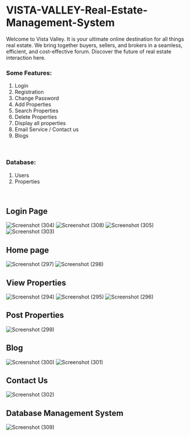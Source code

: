 # VISTA-VALLEY-Real-Estate-Management-System

Welcome to Vista Valley. It is your ultimate online destination for all things real estate. We bring together buyers, sellers, and brokers in a seamless, efficient, and cost-effective forum. Discover the future of real estate interaction here.

### Some Features: <br />
1) Login <br />
2) Registration <br />
3) Change Password <br />
4) Add Properties <br />
5) Search Properties <br />
6) Delete Properties <br />
7) Display all properties <br />
8) Email Service / Contact us <br />
9) Blogs <br />
<br />

### Database:
1) Users <br />
2) Properties <br />
<br />

## Login Page
![Screenshot (304)](https://github.com/devbabbar7/VISTA-VALLEY-Real-Estate-Management-System/assets/77525647/8fb1d06d-2fbb-4ba1-8896-772ba2c4579d)
![Screenshot (308)](https://github.com/devbabbar7/VISTA-VALLEY-Real-Estate-Management-System/assets/77525647/fa56ae35-b1df-483b-b560-10a8a0a4985a)
![Screenshot (305)](https://github.com/devbabbar7/VISTA-VALLEY-Real-Estate-Management-System/assets/77525647/e7663fb8-9e6d-4acf-a7cd-939bd6b6ae49)
![Screenshot (303)](https://github.com/devbabbar7/VISTA-VALLEY-Real-Estate-Management-System/assets/77525647/04d00b5f-5a0b-47e8-8bea-92e18de7e463)

## Home page
![Screenshot (297)](https://github.com/devbabbar7/VISTA-VALLEY-Real-Estate-Management-System/assets/77525647/a5c92164-690e-4c0c-bd35-11c13fedc3a3)
![Screenshot (298)](https://github.com/devbabbar7/VISTA-VALLEY-Real-Estate-Management-System/assets/77525647/b3afe035-a4be-4a93-8849-ed144dc22dd4)

## View Properties
![Screenshot (294)](https://github.com/devbabbar7/VISTA-VALLEY-Real-Estate-Management-System/assets/77525647/21c67f71-8bb0-4b8a-ae7d-2c3a089cc88a)
![Screenshot (295)](https://github.com/devbabbar7/VISTA-VALLEY-Real-Estate-Management-System/assets/77525647/456522b8-964a-4ef4-9489-e4f7d09e8888)
![Screenshot (296)](https://github.com/devbabbar7/VISTA-VALLEY-Real-Estate-Management-System/assets/77525647/7b87c567-0e17-4def-8c6f-65300366dd38)

## Post Properties
![Screenshot (299)](https://github.com/devbabbar7/VISTA-VALLEY-Real-Estate-Management-System/assets/77525647/30e00f03-14ce-4243-9aae-3e489b92bf4c)

## Blog
![Screenshot (300)](https://github.com/devbabbar7/VISTA-VALLEY-Real-Estate-Management-System/assets/77525647/25a539a2-ff80-4cef-8316-8e50ee455490)
![Screenshot (301)](https://github.com/devbabbar7/VISTA-VALLEY-Real-Estate-Management-System/assets/77525647/bda9a971-41fe-41fb-8a2f-99b5c52661c9)

## Contact Us
![Screenshot (302)](https://github.com/devbabbar7/VISTA-VALLEY-Real-Estate-Management-System/assets/77525647/5b889aa9-4b51-4bf9-b871-100f6803aff6)

## Database Management System
![Screenshot (309)](https://github.com/devbabbar7/VISTA-VALLEY-Real-Estate-Management-System/assets/77525647/cfc937fe-ca53-47f9-a23c-3d5c3361d088)
